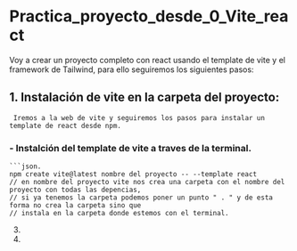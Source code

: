# Practica_proyecto_desde_0_Vite_react

Voy a crear un proyecto completo con react usando el template de vite y el framework de Tailwind, para ello seguiremos los siguientes pasos:

## 1. Instalación de vite en la carpeta del proyecto:
     Iremos a la web de vite y seguiremos los pasos para instalar un template de react desde npm.
  ### - Instalción del template de vite a traves de la terminal.
    ```json.
    npm create vite@latest nombre del proyecto -- --template react
    // en nombre del proyecto vite nos crea una carpeta con el nombre del proyecto con todas las depencias, 
    // si ya tenemos la carpeta podemos poner un punto " . " y de esta forma no crea la carpeta sino que 
    // instala en la carpeta donde estemos con el terminal.
    
     
     
  3. 
  4. 
  
